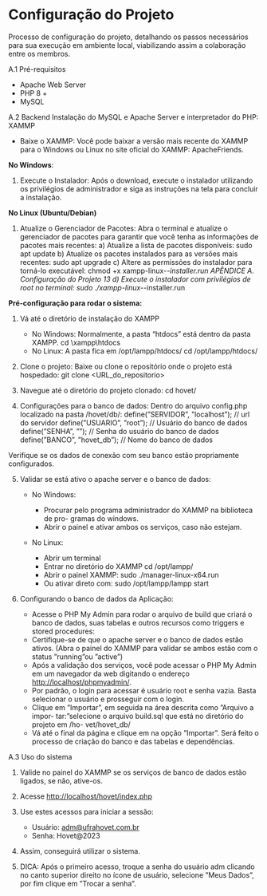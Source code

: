 
# Configuração do Projeto

Processo de configuração do projeto, detalhando os
passos necessários para sua execução em ambiente local, viabilizando assim a colaboração
entre os membros.

A.1 Pré-requisitos
- Apache Web Server
- PHP 8 +
- MySQL


A.2 Backend
Instalação do MySQL e Apache Server e interpretador do PHP: XAMMP

- Baixe o XAMMP: Você pode baixar a versão mais recente do XAMMP para o Windows ou Linux no site oficial do XAMMP: ApacheFriends.

**No Windows**:

1. Execute o Instalador: Após o download, execute o instalador utilizando os privilégios de administrador e siga as instruções na tela para concluir a instalação.

**No Linux (Ubuntu/Debian)**

1. Atualize o Gerenciador de Pacotes: Abra o terminal e atualize o gerenciador de pacotes para garantir que você tenha as informações de pacotes mais recentes:
    a) Atualize a lista de pacotes disponíveis:
        sudo apt update
    b) Atualize os pacotes instalados para as versões mais recentes:
        sudo apt upgrade
    c) Altere as permissões do instalador para torná-lo executável:
        chmod +x xampp-linux-*-installer.run
    APÊNDICE A. Configuração do Projeto 13
    d) Execute o instalador com privilégios de root no terminal:
        sudo ./xampp-linux-*-installer.run

**Pré-configuração para rodar o sistema:**

1. Vá até o diretório de instalação do XAMPP

    - No Windows: Normalmente, a pasta “htdocs” está dentro da pasta XAMPP.
        cd \xampp\htdocs
    - No Linux: A pasta fica em /opt/lampp/htdocs/
        cd /opt/lampp/htdocs/

2. Clone o projeto: Baixe ou clone o repositório onde o projeto está hospedado:
    git clone <URL_do_repositorio>

3. Navegue até o diretório do projeto clonado:
    cd hovet/

4. Configurações para o banco de dados: Dentro do arquivo config.php localizado na pasta /hovet/db/:
    define(”SERVIDOR”, ”localhost”); // url do servidor
    define(”USUARIO”, ”root”); // Usuário do banco de dados
    define(”SENHA”, ””); // Senha do usuário do banco de dados
    define(”BANCO”, ”hovet_db”); // Nome do banco de dados

Verifique se os dados de conexão com seu banco estão propriamente configurados.

5. Validar se está ativo o apache server e o banco de dados:
    -  No Windows:
        * Procurar pelo programa administrador do XAMMP na biblioteca de pro-
        gramas do windows.
        * Abrir o painel e ativar ambos os serviços, caso não estejam.

    - No Linux:
        * Abrir um terminal
        * Entrar no diretório do XAMMP
            cd /opt/lampp/
        * Abrir o painel XAMMP:
            sudo ./manager-linux-x64.run
        * Ou ativar direto com:
            sudo /opt/lampp/lampp start

6. Configurando o banco de dados da Aplicação:

    - Acesse o PHP My Admin para rodar o arquivo de build que criará
    o banco de dados, suas tabelas e outros recursos como triggers e
    stored procedures:
    - Certifique-se de que o apache server e o banco de dados estão ativos. (Abra
    o painel do XAMMP para validar se ambos estão com o status ”running”ou
    ”active”)
    - Após a validação dos serviços, você pode acessar o PHP My Admin em um
    navegador da web digitando o endereço <http://localhost/phpmyadmin/>.
    - Por padrão, o login para acessar é usuário root e senha vazia. Basta selecionar
    o usuário e prosseguir com o login.
    - Clique em ”Importar”, em seguida na área descrita como ”Arquivo a impor-
    tar:”selecione o arquivo build.sql que está no diretório do projeto em /ho-
    vet/hovet_db/
    - Vá até o final da página e clique em na opção ”Importar”. Será feito o processo
    de criação do banco e das tabelas e dependências.

A.3 Uso do sistema

1. Valide no painel do XAMMP se os serviços de banco de dados estão
ligados, se não, ative-os.

2. Acesse <http://localhost/hovet/index.php>

3. Use estes acessos para iniciar a sessão:
    - Usuário: adm@ufrahovet.com.br
    - Senha: Hovet@2023

4. Assim, conseguirá utilizar o sistema.

5. DICA: Após o primeiro acesso, troque a senha do usuário adm clicando no canto
superior direito no ícone de usuário, selecione ”Meus Dados”, por fim clique em
”Trocar a senha”.


